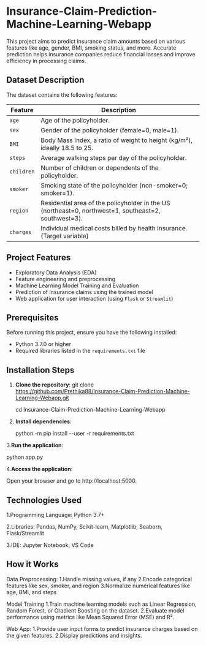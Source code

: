 # Insurance-Claim-Prediction-Machine-Learning-Webapp

This project aims to predict insurance claim amounts based on various features like age, gender, BMI, smoking status, and more. Accurate prediction helps insurance companies reduce financial losses and improve efficiency in processing claims.

## Dataset Description
The dataset contains the following features:

| Feature    | Description                                                                 |
|------------|-----------------------------------------------------------------------------|
| `age`      | Age of the policyholder.                                                    |
| `sex`      | Gender of the policyholder (female=0, male=1).                              |
| `BMI`      | Body Mass Index, a ratio of weight to height (kg/m²), ideally 18.5 to 25.   |
| `steps`    | Average walking steps per day of the policyholder.                          |
| `children` | Number of children or dependents of the policyholder.                       |
| `smoker`   | Smoking state of the policyholder (non-smoker=0; smoker=1).                 |
| `region`   | Residential area of the policyholder in the US (northeast=0, northwest=1, southeast=2, southwest=3). |
| `charges`  | Individual medical costs billed by health insurance. (Target variable)      |

## Project Features

- Exploratory Data Analysis (EDA)
- Feature engineering and preprocessing
- Machine Learning Model Training and Evaluation
- Prediction of insurance claims using the trained model
- Web application for user interaction (using `Flask` or `Streamlit`)

## Prerequisites

Before running this project, ensure you have the following installed:

- Python 3.7.0 or higher
- Required libraries listed in the `requirements.txt` file

## Installation Steps

1. **Clone the repository**:
   git clone https://github.com/Prethika88/Insurance-Claim-Prediction-Machine-Learning-Webapp.git
   
   cd Insurance-Claim-Prediction-Machine-Learning-Webapp
   
2. **Install dependencies**:
   
   python -m pip install --user -r requirements.txt
   
3.**Run the application**: 

  python app.py
  
4.**Access the application**:

  Open your browser and go to http://localhost:5000.

## Technologies Used
1.Programming Language: Python 3.7+

2.Libraries: Pandas, NumPy, Scikit-learn, Matplotlib, Seaborn, Flask/Streamlit

3.IDE: Jupyter Notebook, VS Code

## How it Works
Data Preprocessing:
1.Handle missing values, if any
2.Encode categorical features like sex, smoker, and region
3.Normalize numerical features like age, BMI, and steps

Model Training
1.Train machine learning models such as Linear Regression, Random Forest, or Gradient Boosting on the dataset.
2.Evaluate model performance using metrics like Mean Squared Error (MSE) and R².

Web App:
1.Provide user input forms to predict insurance charges based on the given features.
2.Display predictions and insights.


